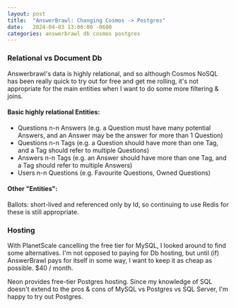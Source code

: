 ```yaml
---
layout: post
title:  "AnswerBrawl: Changing Cosmos -> Postgres"
date:   2024-04-03 13:00:00 -0600
categories: answerbrawl db cosmos postgres
---
```


### Relational vs Document Db
Answerbrawl's data is highly relational, and so although Cosmos NoSQL has been really quick to try out for free and get me rolling, it's not appropriate for the main entities when I want to do some more filtering & joins.

#### Basic highly relational Entities:
* Questions n-n Answers (e.g. a Question must have many potential Answers, and an Answer may be the answer for more than 1 Question)
* Questions n-n Tags (e.g. a Question should have more than one Tag, and a Tag should refer to multiple Questions)
* Answers n-n Tags (e.g. an Answer should have more than one Tag, and a Tag should refer to multiple Answers)
* Users n-n Questions (e.g. Favourite Questions, Owned Questions)

#### Other "Entities":
Ballots: short-lived and referenced only by Id, so continuing to use Redis for these is still appropriate.

### Hosting
With PlanetScale cancelling the free tier for MySQL, I looked around to find some alternatives. I'm not opposed to paying for Db hosting, but until (if) AnswerBrawl
pays for itself in some way, I want to keep it as cheap as possible. $40 / month.

Neon provides free-tier Postgres hosting. Since my knowledge of SQL doesn't extend to the pros & cons of MySQL vs Postgres vs SQL Server, I'm happy to try out Postgres.

